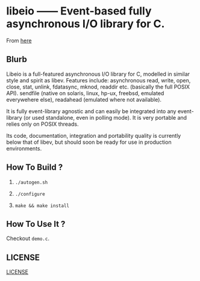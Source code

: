 # libeio —— Event-based fully asynchronous I/O library for C.

  From [here](http://software.schmorp.de/pkg/libeio.html)

## Blurb

  Libeio is a full-featured asynchronous I/O library for C, modelled in similar style and spirit as libev. Features include: asynchronous read, write, open, close, stat, unlink, fdatasync, mknod, readdir etc. (basically the full POSIX API). sendfile (native on solaris, linux, hp-ux, freebsd, emulated everywehere else), readahead (emulated where not available).

  It is fully event-library agnostic and can easily be integrated into any event-library (or used standalone, even in polling mode). It is very portable and relies only on POSIX threads.

  Its code, documentation, integration and portability quality is currently below that of libev, but should soon be ready for use in production environments.

## How To Build ?

  1. `./autogen.sh`

  2. `./configure`

  3. `make && make install`

## How To Use It ?

  Checkout `demo.c`.

## LICENSE

  [LICENSE](https://github.com/CandyMi/libeio/blob/master/LICENSE)